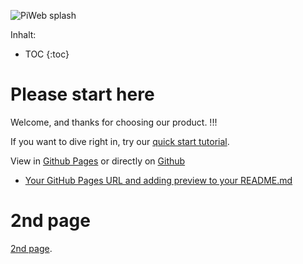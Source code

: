 ![PiWeb splash](/docu-test/assets/images/splash.png)

Inhalt:
* TOC
{:toc}

# Please start here

Welcome, and thanks for choosing our product. !!!

If you want to dive right in, try our [quick start tutorial](./tutorial/start.md).

View in [Github Pages](https://stephan-scholz-zeiss.github.io/docu-test/) or directly on [Github](https://github.com/stephan-scholz-zeiss/docu-test/) 
* [Your GitHub Pages URL and adding preview to your README.md](/docu-test/)

# 2nd page
[2nd page](./tutorial/start.md).
